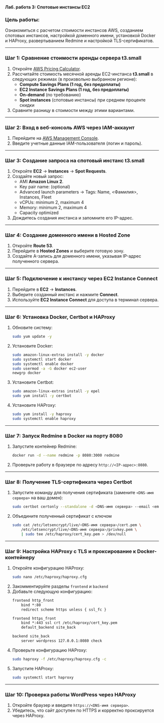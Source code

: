 **Лаб. работа 3: Спотовые инстансы EC2**

### **Цель работы:**
Ознакомиться с расчетом стоимости инстансов AWS, созданием спотовых инстансов, настройкой доменного имени, установкой Docker и HAProxy, развертыванием Redmine и настройкой TLS-сертификатов.

---

### **Шаг 1: Сравнение стоимости аренды сервера t3.small**
1. Откройте [AWS Pricing Calculator](https://calculator.aws/).
2. Рассчитайте стоимость месячной аренды EC2-инстанса **t3.small** в следующих режимах (в произвольно выбранном регионе):
   - **Compute Savings Plans (1 год, без предоплаты)**
   - **EC2 Instance Savings Plans (1 год, без предоплаты)**
   - **On-demand** (по требованию)
   - **Spot instances** (спотовые инстансы) при среднем проценте скидки
3. Сравните разницу в стоимости между этими вариантами.

---

### **Шаг 2: Вход в веб-консоль AWS через IAM-аккаунт**
1. Перейдите на [AWS Management Console](https://aws.amazon.com/console/).
2. Введите учетные данные IAM-пользователя (логин и пароль).

---

### **Шаг 3: Создание запроса на спотовый инстанс t3.small**
1. Откройте **EC2** → **Instances** → **Spot Requests**.
2. Создайте новый запрос:
   - AMI **Amazon Linux 2**.
   - Key pair name: (optional)
   - Advanced launch parameters → Tags: Name, <Фамилия>, Instances, Fleet
   - vCPUs: minimum 2, maximum 4
   - Memory: minimum 2, maximum 4
   - Capacity optimized
3. Дождитесь создания инстанса и запомните его IP-адрес.

---

### **Шаг 4: Создание доменного имени в Hosted Zone**
1. Откройте **Route 53**.
2. Перейдите в **Hosted Zones** и выберите готовую зону.
3. Создайте A-запись для доменного имени, указывая IP-адрес полученного сервера.

---

### **Шаг 5: Подключение к инстансу через EC2 Instance Connect**
1. Перейдите в **EC2** → **Instances**.
2. Выберите созданный инстанс и нажмите **Connect**.
3. Используйте **EC2 Instance Connect** для доступа в терминал сервера.

---

### **Шаг 6: Установка Docker, Certbot и HAProxy**
1. Обновите систему:
   ```sh
   sudo yum update -y
   ```
2. Установите Docker:
   ```sh
   sudo amazon-linux-extras install -y docker
   sudo systemctl start docker
   sudo systemctl enable docker
   sudo usermod -a -G docker ec2-user
   newgrp docker
   ```
3. Установите Certbot:
   ```sh
   sudo amazon-linux-extras install -y epel
   sudo yum install -y certbot
   ```
4. Установите HAProxy:
   ```sh
   sudo yum install -y haproxy
   sudo systemctl enable haproxy
   ```

---

### **Шаг 7: Запуск Redmine в Docker на порту 8080**
1. Запустите контейнер Redmine:
   ```sh
   docker run -d --name redmine -p 8080:3000 redmine
   ```
2. Проверьте работу в браузере по адресу `http://<IP-адрес>:8080`.

---

### **Шаг 8: Получение TLS-сертификата через Certbot**
1. Запустите команду для получения сертификата (замените `<DNS-имя сервера>` на ваш домен):
   ```sh
   sudo certbot certonly --standalone -d <DNS-имя сервера> --email <email-адрес> --agree-tos --non-interactive
   ```
2. Объедините полученный сертификат с ключом
   ```sh
   sudo cat /etc/letsencrypt/live/<DNS-имя сервера>/cert.pem \
       /etc/letsencrypt/live/<DNS-имя сервера>/privkey.pem \
       | sudo tee /etc/haproxy/cert_key.pem > /dev/null
   ```

---

### **Шаг 9: Настройка HAProxy с TLS и проксирование к Docker-контейнеру**
1. Откройте конфигурацию HAProxy:
   ```sh
   sudo nano /etc/haproxy/haproxy.cfg
   ```
2. Закомментируйте разделы `frontend` и `backend`
3. Добавьте следующую конфигурацию:
   ```txt
   frontend http_front
       bind *:80
       redirect scheme https unless { ssl_fc }

   frontend https_front
       bind *:443 ssl crt /etc/haproxy/cert_key.pem
       default_backend site_back

   backend site_back
       server wordpress 127.0.0.1:8080 check
   ```
4. Проверьте конфигурацию HAProxy:
   ```sh
   sudo haproxy -f /etc/haproxy/haproxy.cfg -c
   ```
5. Запустите HAProxy:
   ```sh
   sudo systemctl start haproxy
   ```

---

### **Шаг 10: Проверка работы WordPress через HAProxy**
1. Откройте браузер и введите `https://<DNS-имя сервера>`.
2. Убедитесь, что сайт доступен по HTTPS и корректно проксируется через HAProxy.
